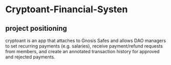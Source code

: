 # Cryptoant-Financial-Systen

## project positioning

cryptoant is an app that attaches to Gnosis Safes and allows DAO managers to set recurring payments (e.g. salaries), receive payment/refund requests from members, and create an annotated transaction history for approved and rejected payments.




